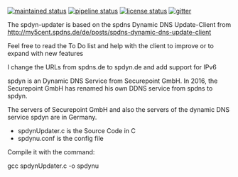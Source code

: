 [![maintained status](https://canox.net/wp-content/uploads/2018/07/maintained.svg)](https://gitlab.com/CANOXNET/spdyn-updater/commits/master)
[![pipeline status](https://gitlab.com/CANOXNET/spdyn-updater/badges/master/pipeline.svg)](https://gitlab.com/CANOXNET/spdyn-updater/commits/master)
[![license status](https://canox.net/wp-content/uploads/2018/07/license.svg)](https://gitlab.com/CANOXNET/spdynu/blob/master/LICENSE)
[![gitter](https://canox.net/wp-content/uploads/2018/07/gitter.svg)](https://gitter.im/CANOX-NET/spdynu?source=orgpage)

The spdyn-updater is based on the spdns Dynamic DNS Update-Client from http://my5cent.spdns.de/de/posts/spdns-dynamic-dns-update-client

Feel free to read the To Do list and help with the client to improve or to expand with new features

I change the URLs from spdns.de to spdyn.de and add support for IPv6

spdyn is an Dynamic DNS Service from Securepoint GmbH. In 2016, the Securepoint GmbH has renamed his own DDNS service from spdns to spdyn.

The servers of Securepoint GmbH and also the servers of the dynamic DNS service spdyn are in Germany.

 - spdynUpdater.c is the Source Code in C
 - spdynu.conf is the config file

Compile it with the command:

gcc spdynUpdater.c -o spdynu
